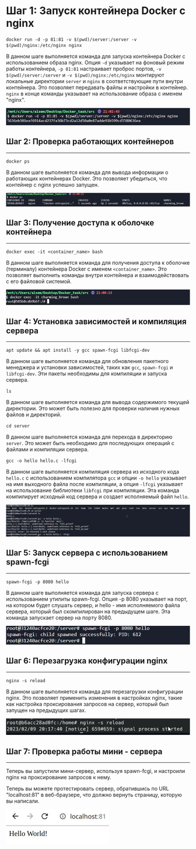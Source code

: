 
# Шаг 1: Запуск контейнера Docker с nginx  

```
docker run -d -p 81:81 -v $(pwd)/server:/server -v $(pwd)/nginx:/etc/nginx nginx
```

 В данном шаге выполняется команда для запуска контейнера Docker с использованием образа nginx. Опция `-d` указывает на фоновый режим работы контейнера, `-p 81:81` настраивает проброс портов, `-v $(pwd)/server:/server` и `-v $(pwd)/nginx:/etc/nginx` монтируют локальные директории `server` и `nginx` в соответствующие пути внутри контейнера. Это позволяет передавать файлы и настройки в контейнер. `nginx` в конце команды указывает на использование образа с именем "nginx".  

 ![Step 1: ](./images/image1.png "Step 1")

## Шаг 2: Проверка работающих контейнеров
***
```
docker ps
```

 В данном шаге выполняется команда для вывода информации о работающих контейнерах Docker. Это позволяет убедиться, что контейнер с nginx успешно запущен.  

 ![Step 2](./images/image2.png "Step 2")

## Шаг 3: Получение доступа к оболочке контейнера
***
```
docker exec -it <container_name> bash
```

 В данном шаге выполняется команда для получения доступа к оболочке (терминалу) контейнера Docker с именем `<container_name>`. Это позволяет выполнить команды внутри контейнера и взаимодействовать с его файловой системой.  

 ![Step 3](./images/image3.png "Step 3")

## Шаг 4: Установка зависимостей и компиляция сервера
***
```
apt update && apt install -y gcc spawn-fcgi libfcgi-dev
```

 В данном шаге выполняется команда для обновления пакетного менеджера и установки зависимостей, таких как `gcc`, `spawn-fcgi` и `libfcgi-dev`. Эти пакеты необходимы для компиляции и запуска сервера.

```
ls
```

 В данном шаге выполняется команда для вывода содержимого текущей директории. Это может быть полезно для проверки наличия нужных файлов и директорий.

```
cd server
```

 В данном шаге выполняется команда для перехода в директорию `server`. Это может быть необходимо для последующих операций с файлами и компиляции сервера.

```
gcc -o hello hello.c -lfcgi
```

 В данном шаге выполняется компиляция сервера из исходного кода `hello.c` с использованием компилятора `gcc` и опции `-o hello` указывает на имя выходного файла после компиляции, а опция `-lfcgi` указывает на использование библиотеки `libfcgi` при компиляции. Эта команда компилирует исходный код сервера и создает исполняемый файл `hello`.  

 ![Step 4](./images/image4.png "Step 4")

## Шаг 5: Запуск сервера с использованием spawn-fcgi  
***
```
spawn-fcgi -p 8080 hello
```
 В данном шаге выполняется команда для запуска сервера с использованием утилиты spawn-fcgi. Опция -p 8080 указывает на порт, на котором будет слушать сервер, и hello - имя исполняемого файла сервера, который был скомпилирован на предыдущем шаге. Эта команда запускает сервер на порту 8080.  

 ![Step 5](./images/image5.png "Step 5")


## Шаг 6: Перезагрузка конфигурации nginx  
***
```
nginx -s reload
```
 В данном шаге выполняется команда для перезагрузки конфигурации nginx. Это позволяет применить изменения в настройках nginx, такие как настройка проксирования запросов на сервер, который был запущен на предыдущих шагах.   

  ![Step 6](./images/image6.png "Step 6")

 ## Шаг 7: Проверка работы мини - сервера  
 ***
  Теперь вы запустили мини-сервер, используя spawn-fcgi, и настроили nginx на проксирование запросов к нему.

Теперь вы можете протестировать сервер, обратившись по URL "localhost:81" в веб-браузере, что должно вернуть страницу, которую вы написали.  

![Step 7](./images/image7.png "Step 7")
  
